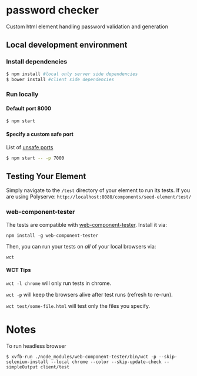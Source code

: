 # password checker
Custom html element handling password validation and generation

## Local development environment

### Install dependencies

```bash
$ npm install #local only server side dependencies
$ bower install #client side dependencies
```

### Run locally

#### Default port 8000

```bash
$ npm start
```

#### Specify a custom safe port
List of [unsafe ports](https://src.chromium.org/viewvc/chrome/trunk/src/net/base/net_util.cc?view=markup)
```bash
$ npm start -- -p 7000
```

## Testing Your Element

Simply navigate to the `/test` directory of your element to run its tests. If
you are using Polyserve: `http://localhost:8080/components/seed-element/test/`

### web-component-tester

The tests are compatible with [web-component-tester](https://github.com/Polymer/web-component-tester).
Install it via:

    npm install -g web-component-tester

Then, you can run your tests on _all_ of your local browsers via:

    wct

#### WCT Tips

`wct -l chrome` will only run tests in chrome.

`wct -p` will keep the browsers alive after test runs (refresh to re-run).

`wct test/some-file.html` will test only the files you specify.

# Notes

To run headless browser 
```
$ xvfb-run ./node_modules/web-component-tester/bin/wct -p --skip-selenium-install --local chrome --color --skip-update-check --simpleOutput client/test
```
